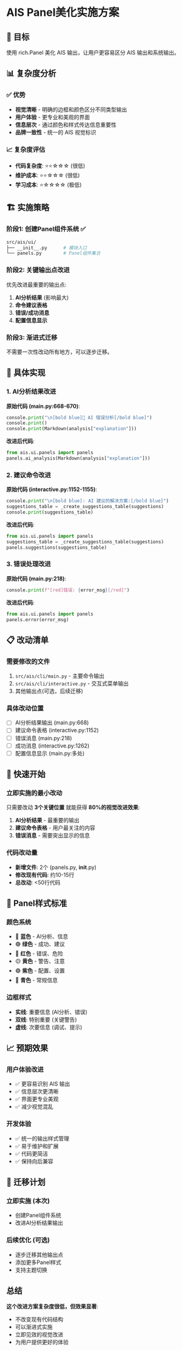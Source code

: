 # AIS Panel美化实施方案

## 🎯 目标
使用 rich.Panel 美化 AIS 输出，让用户更容易区分 AIS 输出和系统输出。

## 📊 复杂度分析

### ✅ 优势
- **视觉清晰** - 明确的边框和颜色区分不同类型输出
- **用户体验** - 更专业和美观的界面
- **信息层次** - 通过颜色和样式传达信息重要性
- **品牌一致性** - 统一的 AIS 视觉标识

### 📈 复杂度评估
- **代码复杂度**: ⭐⭐☆☆☆ (很低)
- **维护成本**: ⭐⭐☆☆☆ (很低)
- **学习成本**: ⭐☆☆☆☆ (极低)

## 🏗️ 实施策略

### 阶段1: 创建Panel组件系统 ✅
```bash
src/ais/ui/
├── __init__.py      # 模块入口
└── panels.py        # Panel组件集合
```

### 阶段2: 关键输出点改进
优先改进最重要的输出点:

1. **AI分析结果** (影响最大)
2. **命令建议表格** 
3. **错误/成功消息**
4. **配置信息显示**

### 阶段3: 渐进式迁移
不需要一次性改动所有地方，可以逐步迁移。

## 🔧 具体实现

### 1. AI分析结果改进

**原始代码 (main.py:668-670)**:
```python
console.print("\n[bold blue]🤖 AI 错误分析[/bold blue]")
console.print()
console.print(Markdown(analysis["explanation"]))
```

**改进后代码**:
```python
from ais.ui.panels import panels
panels.ai_analysis(Markdown(analysis["explanation"]))
```

### 2. 建议命令改进

**原始代码 (interactive.py:1152-1155)**:
```python
console.print("\n[bold blue]💡 AI 建议的解决方案:[/bold blue]")
suggestions_table = _create_suggestions_table(suggestions)
console.print(suggestions_table)
```

**改进后代码**:
```python
from ais.ui.panels import panels
suggestions_table = _create_suggestions_table(suggestions)
panels.suggestions(suggestions_table)
```

### 3. 错误处理改进

**原始代码 (main.py:218)**:
```python
console.print(f"[red]错误: {error_msg}[/red]")
```

**改进后代码**:
```python
from ais.ui.panels import panels
panels.error(error_msg)
```

## 📋 改动清单

### 需要修改的文件
1. `src/ais/cli/main.py` - 主要命令输出
2. `src/ais/cli/interactive.py` - 交互式菜单输出
3. 其他输出点(可选，后续迁移)

### 具体改动位置
- [ ] AI分析结果输出 (main.py:668)
- [ ] 建议命令表格 (interactive.py:1152)
- [ ] 错误消息 (main.py:218)
- [ ] 成功消息 (interactive.py:1262)
- [ ] 配置信息显示 (main.py:多处)

## 🚀 快速开始

### 立即实施的最小改动
只需要改动 **3个关键位置** 就能获得 **80%的视觉改进效果**:

1. **AI分析结果** - 最重要的输出
2. **建议命令表格** - 用户最关注的内容  
3. **错误消息** - 需要突出显示的信息

### 代码改动量
- **新增文件**: 2个 (panels.py, __init__.py)
- **修改现有代码**: 约10-15行
- **总改动**: <50行代码

## 🎨 Panel样式标准

### 颜色系统
- 🔵 **蓝色** - AI分析、信息
- 🟢 **绿色** - 成功、建议
- 🔴 **红色** - 错误、危险
- 🟡 **黄色** - 警告、注意
- 🟣 **紫色** - 配置、设置
- 🔷 **青色** - 常规信息

### 边框样式
- **实线**: 重要信息 (AI分析、错误)
- **双线**: 特别重要 (关键警告)
- **虚线**: 次要信息 (调试、提示)

## 📈 预期效果

### 用户体验改进
- ✅ 更容易识别 AIS 输出
- ✅ 信息层次更清晰
- ✅ 界面更专业美观
- ✅ 减少视觉混乱

### 开发体验
- ✅ 统一的输出样式管理
- ✅ 易于维护和扩展
- ✅ 代码更简洁
- ✅ 保持向后兼容

## 🔄 迁移计划

### 立即实施 (本次)
- 创建Panel组件系统
- 改进AI分析结果输出

### 后续优化 (可选)
- 逐步迁移其他输出点
- 添加更多Panel样式
- 支持主题切换

## 总结

**这个改进方案复杂度很低，但效果显著**:
- 不改变现有代码结构
- 可以渐进式实施
- 立即见效的视觉改进
- 为用户提供更好的体验
